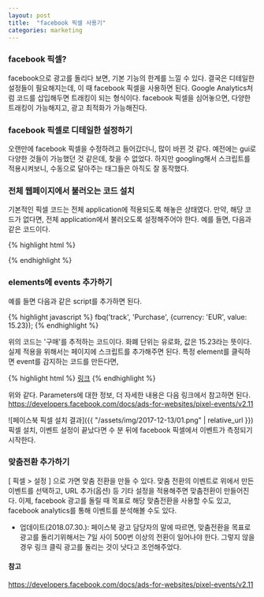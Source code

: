 ```yaml
---
layout: post
title:  "facebook 픽셀 사용기"
categories: marketing
---
```


### facebook 픽셀?
facebook으로 광고를 돌리다 보면, 기본 기능의 한계를 느낄 수 있다.
결국은 디테일한 설정들이 필요해지는데, 이 때 facebook 픽셀을 사용하면 된다.
Google Analytics처럼 코드를 삽입해두면 트래킹이 되는 형식이다.
facebook 픽셀을 심어놓으면, 다양한 트래킹이 가능해지고, 광고 최적화가 가능해진다.

### facebook 픽셀로 디테일한 설정하기
오랜만에 facebook 픽셀을 수정하려고 들어갔더니, 많이 바뀐 것 같다.
예전에는 gui로 다양한 것들이 가능했던 것 같은데, 찾을 수 없었다.
하지만 googling해서 스크립트를 적용시켜보니, 수동으로 달아주는 태그들은 아직도 잘 동작했다.

### 전체 웹페이지에서 불러오는 코드 설치
기본적인 픽셀 코드는 전체 application에 적용되도록 해놓은 상태였다.
만약, 해당 코드가 없다면, 전체 application에서 불러오도록 설정해주어야 한다.
예를 들면, 다음과 같은 코드이다.

{% highlight html %}
<!-- Facebook Pixel Code -->
<script>
!function(f,b,e,v,n,t,s){if(f.fbq)return;n=f.fbq=function(){n.callMethod?
n.callMethod.apply(n,arguments):n.queue.push(arguments)};if(!f._fbq)f._fbq=n;
n.push=n;n.loaded=!0;n.version='2.0';n.queue=[];t=b.createElement(e);t.async=!0;
t.src=v;s=b.getElementsByTagName(e)[0];s.parentNode.insertBefore(t,s)}(window,
document,'script','https://connect.facebook.net/en_US/fbevents.js');

fbq('init', '<FB_PIXEL_ID>');
fbq('track', "PageView");
</script>
<noscript><img height="1" width="1" style="display:none"
src="https://www.facebook.com/tr?id=<FB_PIXEL_ID>&ev=PageView&noscript=1"
/></noscript>
<!-- End Facebook Pixel Code -->  
{% endhighlight %}

### elements에 events 추가하기
예를 들면 다음과 같은 script를 추가하면 된다.

{% highlight javascript %}
fbq('track', 'Purchase', {currency: 'EUR', value: 15.23});
{% endhighlight %}

위의 코드는 \'구매\'를 추적하는 코드이다. 화폐 단위는 유로화, 값은 15.23라는 뜻이다.
실제 적용을 위해서는 페이지에 스크립트를 추가해주면 된다.
특정 element를 클릭하면 event를 감지하는 코드를 만든다면,

{% highlight html %}
<a href="#" id="#" onclick="fbq('track', 'Purchase', {currency: 'EUR', value: 15.23});">링크</a>
{% endhighlight %}

위와 같다.
Parameters에 대한 정보, 더 자세한 내용은 다음 링크에서 참고하면 된다.<br>
<https://developers.facebook.com/docs/ads-for-websites/pixel-events/v2.11>

![페이스북 픽셀 설치 결과]({{ "/assets/img/2017-12-13/01.png" | relative_url }})<br />
픽셀 설치, 이벤트 설정이 끝났다면 수 분 뒤에 facebook 픽셀에서 이벤트가 측정되기 시작한다.

### 맞춤전환 추가하기
[ 픽셀 > 설정 ] 으로 가면 맞춤 전환을 만들 수 있다.
맞춤 전환의 이벤트로 위에서 만든 이벤트를 선택하고, URL 추가(옵션) 등 기타 설정을 적용해주면 맞춤전환이 만들어진다.
이제, facebook 광고를 돌릴 때 목표로 해당 맞춤전환을 사용할 수도 있고, facebook analytics를 통해 이벤트를 분석해볼 수도 있다.

* 업데이트(2018.07.30.): 페이스북 광고 담당자의 말에 따르면, 맞춤전환을 목표로 광고를 돌리기위해서는 7일 사이 500번 이상의 전환이 일어나야 한다. 그렇지 않을 경우 링크 클릭 광고를 돌리는 것이 낫다고 조언해주었다.

#### 참고
<https://developers.facebook.com/docs/ads-for-websites/pixel-events/v2.11>
